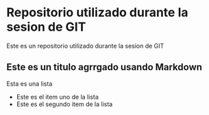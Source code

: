 # Repositorio utilizado durante la sesion de GIT
Este es un repositorio utilizado durante la sesion de GIT

## Este es un titulo agrrgado usando Markdown

Esta es una lista
- Este es el item uno de la lista
- Este es el segundo item de la lista
